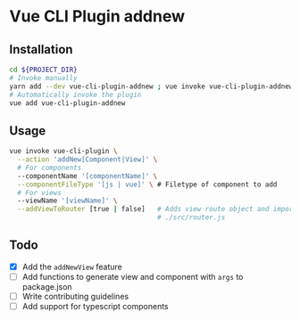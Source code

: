 # Vue CLI Plugin addnew

## Installation

```bash
cd ${PROJECT_DIR}
# Invoke manually
yarn add --dev vue-cli-plugin-addnew ; vue invoke vue-cli-plugin-addnew
# Automatically invoke the plugin
vue add vue-cli-plugin-addnew
```

## Usage

```bash
vue invoke vue-cli-plugin \
  --action 'addNew[Component|View]' \
  # For components
  --componentName '[componentName]' \
  --componentFileType '[js | vue]' \ # Filetype of component to add
  # For views
  --viewName '[viewName]' \
  --addViewToRouter [true | false]   # Adds view route object and import to
                                     # ./src/router.js
```

## Todo

- [x] Add the `addNewView` feature
- [ ] Add functions to generate view and component with `args` to package.json
- [ ] Write contributing guidelines
- [ ] Add support for typescript components
